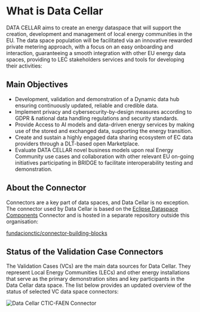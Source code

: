 # What is Data Cellar

DATA CELLAR aims to create an energy dataspace that will support the creation, development and management of local energy communities in the EU. The data space population will be facilitated via an innovative rewarded private metering approach, with a focus on an easy onboarding and interaction, guaranteeing a smooth integration with other EU energy data spaces, providing to LEC stakeholders services and tools for developing their activities:

## Main Objectives

* Development, validation and demonstration of a Dynamic data hub ensuring continuously updated, reliable and credible data.
* Implement privacy and cybersecurity-by-design measures according to GDPR & national data handling regulations and security standards.
* Provide Access to AI models and data-driven energy services by making use of the stored and exchanged data, supporting the energy transition.
* Create and sustain a highly engaged data sharing ecosystem of EC data providers through a DLT-based open Marketplace.
* Evaluate DATA CELLAR novel business models upon real Energy Community use cases and collaboration with other relevant EU on-going initiatives participating in BRIDGE to facilitate interoperability testing and demonstration.

## About the Connector

Connectors are a key part of data spaces, and Data Cellar is no exception. The connector used by Data Cellar is based on the [Eclipse Dataspace Components](https://github.com/eclipse-edc) Connector and is hosted in a separate repository outside this organisation:

[fundacionctic/connector-building-blocks](https://github.com/fundacionctic/connector-building-blocks)

## Status of the Validation Case Connectors

The Validation Cases (VCs) are the main data sources for Data Cellar. They represent Local Energy Communities (LECs) and other energy installations that serve as the primary demonstration sites and key participants in the Data Cellar data space. The list below provides an updated overview of the status of selected VC data space connectors:

![Data Cellar CTIC-FAEN Connector](https://healthchecks.io/b/3/54554f9e-d1d8-4b61-8683-91051fac904d.svg)
